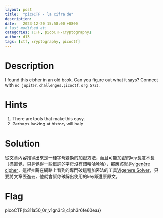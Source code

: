 ```yaml
---
layout: post
title:  "picoCTF - la cifra de"
description: 
date:   2023-12-20 15:58:00 +0800
# last_modified_at:
categories: [CTF, picoCTF-Cryptography]
author: d13
tags: [ctf, cryptography, picoctf]
---
```


# Description

I found this cipher in an old book. Can you figure out what it says? Connect with `nc jupiter.challenges.picoctf.org 5726`.

# Hints

1. There are tools that make this easy.
2. Perhaps looking at history will help

# **Solution**

從文章內容推得出來是一種字母變換的加密方法，而且可能加密的key長度不長（憑直覺，只是覺得一些單詞的字母沒有錯哈哈哈哈），那應該就是[vigenère cipher](https://en.wikipedia.org/wiki/Vigen%C3%A8re_cipher)，這裡推薦在網路上看到的專門破這種加密法的工具[Vigenère Solver](https://www.guballa.de/vigenere-solver)，只要將文章丟進去，他就會幫你破解出使用的key跟還原原文。

# Flag

picoCTF{b311a50_0r_v1gn3r3_c1ph3r6fe60eaa}